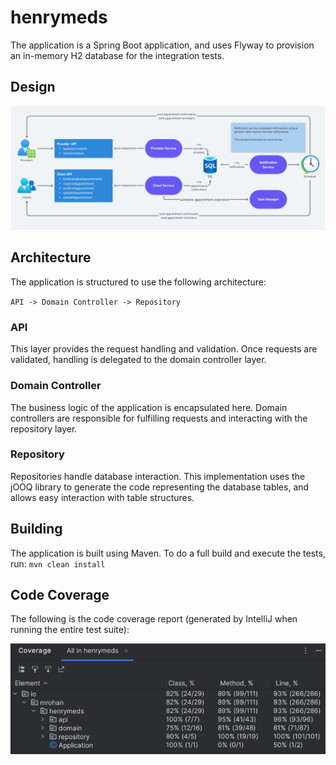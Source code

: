 # henrymeds

The application is a Spring Boot application, and uses Flyway to provision an
in-memory H2 database for the integration tests.

## Design
![Design](design.png)

## Architecture
The application is structured to use the following architecture:

  `API -> Domain Controller -> Repository`

### API
This layer provides the request handling and validation.
Once requests are validated, handling is delegated to the domain controller layer.

### Domain Controller
The business logic of the application is encapsulated here.
Domain controllers are responsible for fulfilling requests and interacting with the repository layer.

### Repository
Repositories handle database interaction. This implementation uses the jOOQ library to generate the code representing
the database tables, and allows easy interaction with table structures.

## Building
The application is built using Maven. To do a full build and execute the tests, run:
`mvn clean install`

## Code Coverage
The following is the code coverage report (generated by IntelliJ when running the entire test suite):

![Code Coverage](coverage.png)
